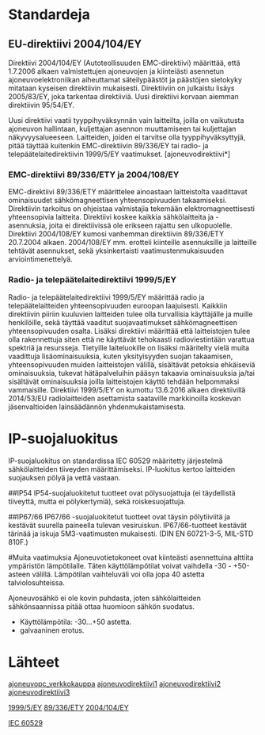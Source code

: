 # Standardeja

## EU-direktiivi 2004/104/EY
Direktiivi 2004/104/EY (Autoteollisuuden EMC-direktiivi) määrittää, että 1.7.2006 alkaen valmistettujen ajoneuvojen ja kiinteiästi asennetun ajoneuvoelektroniikan aiheuttamat säteilypäästöt ja päästöjen sietokyky mitataan kyseisen direktiivin mukaisesti. Direktiiviin on julkaistu lisäys 2005/83/EY, joka tarkentaa direktiiviä. Uusi direktiivi korvaan aiemman direktiivin 95/54/EY.

Uusi direktiivi vaatii tyyppihyväksynnän vain laitteilta, joilla on vaikutusta ajoneuvon hallintaan, kuljettajan asennon muuttamiseen tai kuljettajan näkyvyysalueeseen. Laitteiden, joiden ei tarvitse olla tyyppihyväksyttyjä, pitää täyttää kuitenkin EMC-direktiivin 89/336/EY tai radio- ja telepäätelaitedirektiivin 1999/5/EY vaatimukset. [ajoneuvodirektiivi*]

### EMC-direktiivi 89/336/ETY ja 2004/108/EY 
EMC-direktiivi 89/336/ETY määrittelee ainoastaan laitteistolta vaadittavat ominaisuudet sähkömagneettisen yhteensopivuuden takaamiseksi. Direktiivin tarkoitus on ohjeistaa valmistajia tekemään elektromagneettisesti yhteensopivia laitteita. Direktiivi koskee kaikkia sähkölaitteita ja -asennuksia, joita ei direktiivissä ole erikseen rajattu sen ulkopuolelle. Direktiivi 2004/108/EY kumosi vanhemman direktiivin 89/336/ETY 20.7.2004 alkaen. 2004/108/EY mm. erotteli kiinteille asennuksille ja laitteille tehtävät asennukset, sekä yksinkertaisti vaatimustenmukaisuuden arviointimenettelyä.

### Radio- ja telepäätelaitedirektiivi 1999/5/EY
Radio- ja telepäätelaitedirektiivi 1999/5/EY määrittää radio ja telepäätelaitteiden yhteensopivuuden euroopan laajuisesti. Kaikkiin direktiivin piiriin kuuluvien laitteiden tulee olla turvallisia käyttäjälle ja muille henkilöille, sekä täyttää vaaditut suojavaatimukset sähkömagneettisen yhteensopivuuden osalta. Lisäksi direktiivi määrittää että laitteistojen tulee olla rakennettuja siten että ne käyttävät tehokaasti radioviestintään varattua spektriä ja resursseja. Tietyille laiteluokille on lisäksi määritelty vielä muita vaadittuja lisäominaisuuksia, kuten yksityisyyden suojan takaamisen, yhteensopivuuden muiden laitteistojen välillä, sisältävät petoksia ehkäiseviä ominaisuuksia, tukevat hätäpalveluihin pääsyn takaavia ominaisuuksia ja/tai sisältävät ominaisuuksia joilla laitteistojen käyttö tehdään helpommaksi vammaisille. Direktiivi 1999/5/EY on kumottu 13.6.2016 alkaen direktiivillä 2014/53/EU radiolaitteiden asettamista saataville markkinoilla koskevan jäsenvaltioiden lainsäädännön yhdenmukaistamisesta.


# IP-suojaluokitus
IP-suojaluokitus on standardissa  IEC 60529 määritetty järjestelmä sähkölaitteiden tiiveyden määrittämiseksi. IP-luokitus kertoo laitteiden suojauksen pölyä ja vettä vastaan.

##IP54
IP54-suojaluokitetut tuotteet ovat pölysuojattuja (ei täydellistä tiiveyttä, mutta ei pölykertymiä), sekä roiskesuojattuja.

##IP67/66
IP67/66 -suojaluokitetut tuotteet ovat täysin pölytiiviitä ja kestävät suurella paineella tulevan vesiruiskun. IP67/66-tuotteet kestävät tärinää ja iskuja 5M3-vaatimusten mukaisesti. (DIN EN 60721-3-5, MIL-STD 810F.)


#Muita vaatimuksia
Ajoneuvotietokoneet ovat kiinteästi asennettuina alttiita ympäristön lämpötilalle. Täten käyttölämpötilat voivat vaihdella -30 - +50-asteen välillä. Lämpötilan vaihteluväli voi olla jopa 40 astetta talviolosuhteissa.

Ajoneuvosähkö ei ole kovin puhdasta, joten sähkölaitteiden sähkönsaannissa pitää ottaa huomioon sähkön suodatus.

* Käyttölämpötila: -30...+50 astetta.
* galvaaninen erotus.


# Lähteet
[ajoneuvopc_verkkokauppa](http://www.elkome.fi/verkkokauppa/index2.php?cPath=151)
[ajoneuvodirektiivi1](http://www.sunit.fi/en/news.php?show=9)
[ajoneuvodirektiivi2](http://eur-lex.europa.eu/LexUriServ/site/fi/oj/2004/l_337/l_33720041113fi00130058.pdf)
[ajoneuvodirektiivi3](http://www.google.fi/url?sa=t&rct=j&q=&esrc=s&source=web&cd=3&ved=0CDQQFjAC&url=http%3A%2F%2Fwww.kamk.fi%2Floader.aspx%3Fid%3Dbe59b946-2e54-416e-8dae-d2bc38142165&ei=gNw_VOuMK4npywP48YBI&usg=AFQjCNHS2PmCt6WAQTMqYkYviz6sjsPZAw&bvm=bv.77648437,d.bGQ&cad=rja)

[1999/5/EY](http://www.edilex.fi.ezproxy.metropolia.fi/eu-lainsaadanto/31999L0005?offset=1&perpage=20&phrase=1999%2F5%2FEY&sort=relevance&searchKey=430515)
[89/336/ETY](http://eur-lex.europa.eu/legal-content/FI/TXT/HTML/?uri=CELEX:31989L0336&from=FI)
[2004/104/EY](http://eur-lex.europa.eu/legal-content/FI/TXT/HTML/?uri=CELEX:32004L0104&from=en)

[IEC 60529](http://www.maximintegrated.com/en/app-notes/index.mvp/id/4126)